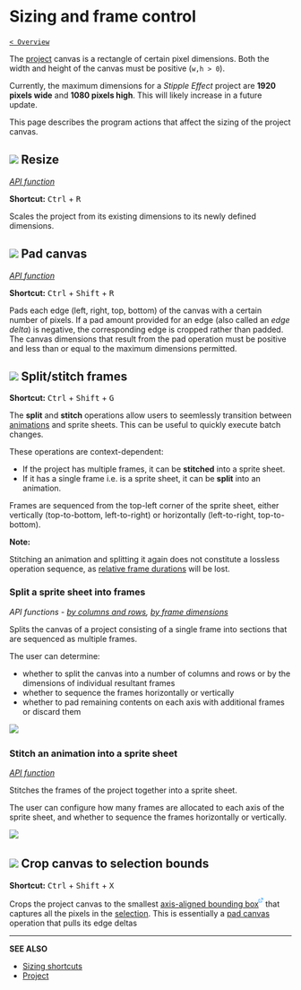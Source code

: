 # Sizing and frame control

[`< Overview`](./README.md)

The [project](./project.md) canvas is a rectangle of certain pixel dimensions. Both the width and height of the canvas must be positive (`w,h > 0`).

Currently, the maximum dimensions for a *Stipple Effect* project are **1920 pixels wide** and **1080 pixels high**. This will likely increase in a future update.

This page describes the program actions that affect the sizing of the project canvas.

## ![](https://raw.githubusercontent.com/stipple-effect/stipple-effect/master/res/icons/resize.png) Resize

[*API function*](../api/project.md#resize)

**Shortcut:** <kbd>Ctrl</kbd> + <kbd>R</kbd>

Scales the project from its existing dimensions to its newly defined dimensions.

## ![](https://raw.githubusercontent.com/stipple-effect/stipple-effect/master/res/icons/pad.png) Pad canvas

[*API function*](../api/project.md#pad)

**Shortcut:** <kbd>Ctrl</kbd> + <kbd>Shift</kbd> + <kbd>R</kbd>

Pads each edge (left, right, top, bottom) of the canvas with a certain number of pixels. If a pad amount provided for an edge (also called an *edge delta*) is negative, the corresponding edge is cropped rather than padded. The canvas dimensions that result from the pad operation must be positive and less than or equal to the maximum dimensions permitted.

## ![](https://raw.githubusercontent.com/stipple-effect/stipple-effect/master/res/icons/stitch_split_frames.png) Split/stitch frames

**Shortcut:** <kbd>Ctrl</kbd> + <kbd>Shift</kbd> + <kbd>G</kbd>

The **split** and **stitch** operations allow users to seemlessly transition between [animations](./frame.md) and sprite sheets. This can be useful to quickly execute batch changes.

These operations are context-dependent: 
* If the project has multiple frames, it can be **stitched** into a sprite sheet.
* If it has a single frame i.e. is a sprite sheet, it can be **split** into an animation.

Frames are sequenced from the top-left corner of the sprite sheet, either vertically (top-to-bottom, left-to-right) or horizontally (left-to-right, top-to-bottom).

**Note:**

Stitching an animation and splitting it again does not constitute a lossless operation sequence, as [relative frame durations](./frame.md#relative-duration) will be lost.

### Split a sprite sheet into frames

*API functions - [by columns and rows](../api/project.md#split), [by frame dimensions](../api/project.md#split_px)*

Splits the canvas of a project consisting of a single frame into sections that are sequenced as multiple frames.

The user can determine:

* whether to split the canvas into a number of columns and rows or by the dimensions of individual resultant frames
* whether to sequence the frames horizontally or vertically
* whether to pad remaining contents on each axis with additional frames or discard them

![](./assets/graphics/split-px.gif)

### Stitch an animation into a sprite sheet

[*API function*](../api/project.md#stitch)

Stitches the frames of the project together into a sprite sheet.

The user can configure how many frames are allocated to each axis of the sprite sheet, and whether to sequence the frames horizontally or vertically.

![](./assets/graphics/stitch.gif)

## ![](https://raw.githubusercontent.com/stipple-effect/stipple-effect/master/res/icons/crop_to_selection.png) Crop canvas to selection bounds

**Shortcut:** <kbd>Ctrl</kbd> + <kbd>Shift</kbd> + <kbd>X</kbd>

Crops the project canvas to the smallest [axis-aligned bounding box![](./assets/ui/external.png)](https://en.wikipedia.org/wiki/Minimum_bounding_box#Axis-aligned_minimum_bounding_box) that captures all the pixels in the [selection](./selection.md). This is essentially a [pad canvas](#pad-canvas) operation that pulls its edge deltas

---

**SEE ALSO**

* [Sizing shortcuts](./shortcuts.md#sizing)
* [Project](./project.md)
